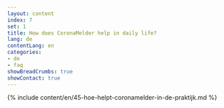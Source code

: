 ```yaml
---
layout: content
index: 7
set: 1
title: How does CoronaMelder help in daily life?
lang: de
contentLang: en
categories:
- de
- faq
showBreadCrumbs: true
showContact: true
---
```

{% include content/en/45-hoe-helpt-coronamelder-in-de-praktijk.md %}
